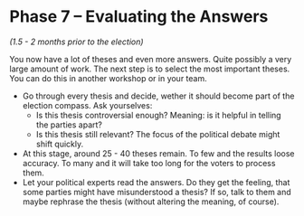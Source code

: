 # Phase 7 – Evaluating the Answers

*(1.5 - 2 months prior to the election)*

You now have a lot of theses and even more answers. Quite possibly a very large amount of work. The
next step is to select the most important theses. You can do this in another workshop or in your
team.

- Go through every thesis and decide, wether it should become part of the election compass. Ask
  yourselves:
  - Is this thesis controversial enough? Meaning: is it helpful in telling the parties apart?
  - Is this thesis still relevant? The focus of the political debate might shift quickly.
- At this stage, around 25 - 40 theses remain. To few and the results loose accuracy. To many and it
  will take too long for the voters to process them.
- Let your political experts read the answers. Do they get the feeling, that some parties might have
  misunderstood a thesis? If so, talk to them and maybe rephrase the thesis (without altering the
  meaning, of course).